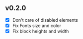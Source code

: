 ## v0.2.0

- [x] Don't care of disabled elements
- [x] Fix Fonts size and color
- [x] Fix block heights and width
